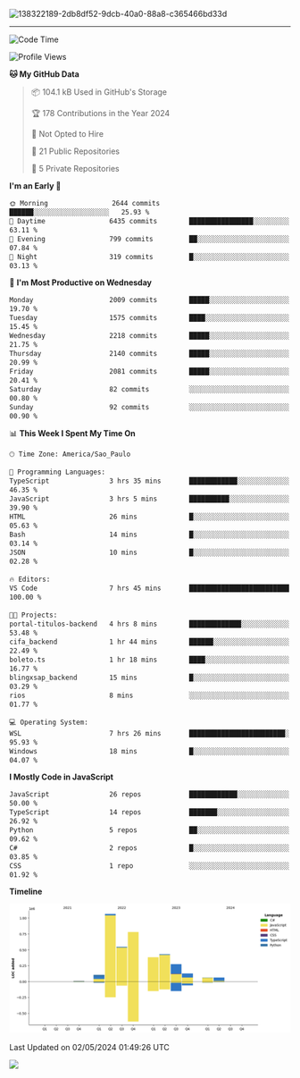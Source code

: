 
![138322189-2db8df52-9dcb-40a0-88a8-c365466bd33d](https://user-images.githubusercontent.com/89656623/214648213-d698ffe7-0c15-4728-8ac0-3e241011cc78.gif)

---

<!--START_SECTION:waka-->
![Code Time](http://img.shields.io/badge/Code%20Time-76%20hrs%209%20mins-blue)

![Profile Views](http://img.shields.io/badge/Profile%20Views-7-blue)

**🐱 My GitHub Data** 

> 📦 104.1 kB Used in GitHub's Storage 
 > 
> 🏆 178 Contributions in the Year 2024
 > 
> 🚫 Not Opted to Hire
 > 
> 📜 21 Public Repositories 
 > 
> 🔑 5 Private Repositories 
 > 
**I'm an Early 🐤** 

```text
🌞 Morning                2644 commits        ██████░░░░░░░░░░░░░░░░░░░   25.93 % 
🌆 Daytime                6435 commits        ████████████████░░░░░░░░░   63.11 % 
🌃 Evening                799 commits         ██░░░░░░░░░░░░░░░░░░░░░░░   07.84 % 
🌙 Night                  319 commits         █░░░░░░░░░░░░░░░░░░░░░░░░   03.13 % 
```
📅 **I'm Most Productive on Wednesday** 

```text
Monday                   2009 commits        █████░░░░░░░░░░░░░░░░░░░░   19.70 % 
Tuesday                  1575 commits        ████░░░░░░░░░░░░░░░░░░░░░   15.45 % 
Wednesday                2218 commits        █████░░░░░░░░░░░░░░░░░░░░   21.75 % 
Thursday                 2140 commits        █████░░░░░░░░░░░░░░░░░░░░   20.99 % 
Friday                   2081 commits        █████░░░░░░░░░░░░░░░░░░░░   20.41 % 
Saturday                 82 commits          ░░░░░░░░░░░░░░░░░░░░░░░░░   00.80 % 
Sunday                   92 commits          ░░░░░░░░░░░░░░░░░░░░░░░░░   00.90 % 
```


📊 **This Week I Spent My Time On** 

```text
🕑︎ Time Zone: America/Sao_Paulo

💬 Programming Languages: 
TypeScript               3 hrs 35 mins       ████████████░░░░░░░░░░░░░   46.35 % 
JavaScript               3 hrs 5 mins        ██████████░░░░░░░░░░░░░░░   39.90 % 
HTML                     26 mins             █░░░░░░░░░░░░░░░░░░░░░░░░   05.63 % 
Bash                     14 mins             █░░░░░░░░░░░░░░░░░░░░░░░░   03.14 % 
JSON                     10 mins             █░░░░░░░░░░░░░░░░░░░░░░░░   02.28 % 

🔥 Editors: 
VS Code                  7 hrs 45 mins       █████████████████████████   100.00 % 

🐱‍💻 Projects: 
portal-titulos-backend   4 hrs 8 mins        █████████████░░░░░░░░░░░░   53.48 % 
cifa_backend             1 hr 44 mins        ██████░░░░░░░░░░░░░░░░░░░   22.49 % 
boleto.ts                1 hr 18 mins        ████░░░░░░░░░░░░░░░░░░░░░   16.77 % 
blingxsap_backend        15 mins             █░░░░░░░░░░░░░░░░░░░░░░░░   03.29 % 
rios                     8 mins              ░░░░░░░░░░░░░░░░░░░░░░░░░   01.77 % 

💻 Operating System: 
WSL                      7 hrs 26 mins       ████████████████████████░   95.93 % 
Windows                  18 mins             █░░░░░░░░░░░░░░░░░░░░░░░░   04.07 % 
```

**I Mostly Code in JavaScript** 

```text
JavaScript               26 repos            ████████████░░░░░░░░░░░░░   50.00 % 
TypeScript               14 repos            ███████░░░░░░░░░░░░░░░░░░   26.92 % 
Python                   5 repos             ██░░░░░░░░░░░░░░░░░░░░░░░   09.62 % 
C#                       2 repos             █░░░░░░░░░░░░░░░░░░░░░░░░   03.85 % 
CSS                      1 repo              ░░░░░░░░░░░░░░░░░░░░░░░░░   01.92 % 
```



**Timeline**

![Lines of Code chart](https://raw.githubusercontent.com/NatanB4/NatanB4/main/assets/bar_graph.png)


 Last Updated on 02/05/2024 01:49:26 UTC
<!--END_SECTION:waka-->
    
  <a href="mailto:natanbarbosa027@gmail.com"><img src="https://img.shields.io/badge/Gmail-D14836?style=for-the-badge&logo=gmail&logoColor=white" target="_blank"></a>

